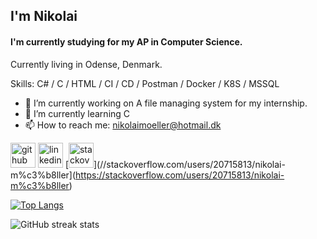 ## I'm Nikolai
#### I'm currently studying for my AP in Computer Science.

Currently living in Odense, Denmark.

Skills: C# / C / HTML / CI / CD / Postman / Docker / K8S / MSSQL

- 🔭 I’m currently working on A file managing system for my internship. 
- 🌱 I’m currently learning C 
- 📫 How to reach me: nikolaimoeller@hotmail.dk 


[<img src='https://cdn.jsdelivr.net/npm/simple-icons@3.0.1/icons/github.svg' alt='github' height='40'>](https://github.com/Skadefryd21)  [<img src='https://cdn.jsdelivr.net/npm/simple-icons@3.0.1/icons/linkedin.svg' alt='linkedin' height='40'>](https://www.linkedin.com/in/nikolai-pedersen-80460b13b//)  [<img src='https://cdn.jsdelivr.net/npm/simple-icons@3.0.1/icons/stackoverflow.svg' alt='stackoverflow' height='40'>](//stackoverflow.com/users/20715813/nikolai-m%c3%b8ller](https://stackoverflow.com/users/20715813/nikolai-m%c3%b8ller)

[![Top Langs](https://github-readme-stats.vercel.app/api/top-langs/?username=Skadefryd21)](https://github.com/anuraghazra/github-readme-stats)

![GitHub streak stats](https://streak-stats.demolab.com/?user=Skadefryd21)  

